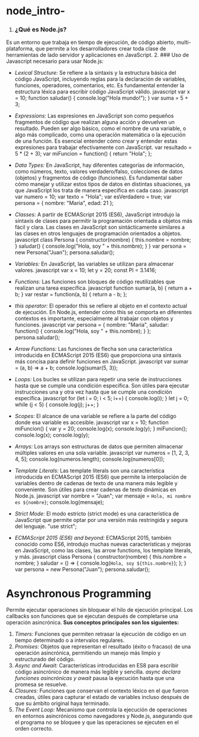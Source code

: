 # node_intro-
1. ### ¿Qué es Node.js?
 Es un entorno que trabaja en tiempo de ejecución, de código abierto, multi-plataforma, que permite a los desarrolladores crear toda clase de herramientas de lado servidor y aplicaciones en JavaScript.
2. ### Uso de Javascript necesario para usar Node.js:
- *Lexical Structure:* Se refiere a la sintaxis y la estructura básica del código JavaScript, incluyendo reglas para la declaración de variables, funciones, operadores, comentarios, etc. Es fundamental entender la estructura léxica para escribir código JavaScript válido.
javascript
var x = 10;
function saludar() {
    console.log("Hola mundo!");
}
var suma = 5 + 3;

- *Expressions:* Las expresiones en JavaScript son como pequeños fragmentos de código que realizan alguna acción y devuelven un resultado. Pueden ser algo básico, como el nombre de una variable, o algo más complicado, como una operación matemática o la ejecución de una función. Es esencial entender cómo crear y entender estas expresiones para trabajar efectivamente con JavaScript.
var resultado = 5 * (2 + 3);
var miFuncion = function() {
    return "Hola";
};

- *Data Types:* En JavaScript, hay diferentes categorías de información, como números, texto, valores verdadero/falso, colecciones de datos (objetos) y fragmentos de código (funciones). Es fundamental saber cómo manejar y utilizar estos tipos de datos en distintas situaciones, ya que JavaScript los trata de manera específica en cada caso.
javascript
var numero = 10;
var texto = "Hola";
var esVerdadero = true;
var persona = { nombre: "Maria", edad: 21 };

- *Classes:* A partir de ECMAScript 2015 (ES6), JavaScript introdujo la sintaxis de clases para permitir la programación orientada a objetos más fácil y clara. Las clases en JavaScript son sintácticamente similares a las clases en otros lenguajes de programación orientados a objetos.
javascript
class Persona {
    constructor(nombre) {
        this.nombre = nombre;
    }
    saludar() {
        console.log("Hola, soy " + this.nombre);
    }
}
var persona = new Persona("Juan");
persona.saludar();

- *Variables:* En JavaScript, las variables se utilizan para almacenar valores. 
javascript
var x = 10;
let y = 20;
const PI = 3.1416;

- *Functions:* Las funciones son bloques de código reutilizables que realizan una tarea específica. 
javascript
function sumar(a, b) {
    return a + b;
}
var restar = function(a, b) {
    return a - b;
};

- *this operator:* El operador this se refiere al objeto en el contexto actual de ejecución. En Node.js, entender cómo this se comporta en diferentes contextos es importante, especialmente al trabajar con objetos y funciones.
javascript
var persona = {
    nombre: "Maria",
    saludar: function() {
        console.log("Hola, soy " + this.nombre);
    }
};
persona.saludar();

- *Arrow Functions:* Las funciones de flecha son una característica introducida en ECMAScript 2015 (ES6) que proporciona una sintaxis más concisa para definir funciones en JavaScript. 
javascript
var sumar = (a, b) => a + b;
console.log(sumar(5, 3));

- *Loops:* Los bucles se utilizan para repetir una serie de instrucciones hasta que se cumple una condición específica. Son útiles para ejecutar instrucciones una y otra vez hasta que se cumple una condición específica.
javascript
for (let i = 0; i < 5; i++) {
    console.log(i);
}
let j = 0;
while (j < 5) {
    console.log(j);
    j++;
}

- *Scopes:* El alcance de una variable se refiere a la parte del código donde esa variable es accesible. 
javascript
var x = 10; 
function miFuncion() {
    var y = 20; 
    console.log(x); 
    console.log(y); 
}
miFuncion();
console.log(x); 
console.log(y);

- *Arrays:* Los arrays son estructuras de datos que permiten almacenar múltiples valores en una sola variable. 
javascript
var numeros = [1, 2, 3, 4, 5];
console.log(numeros.length);
console.log(numeros[0]);

- *Template Literals:* Las template literals son una característica introducida en ECMAScript 2015 (ES6) que permite la interpolación de variables dentro de cadenas de texto de una manera más legible y conveniente. Son útiles para crear cadenas de texto dinámicas en Node.js.
javascript
var nombre = "Juan";
var mensaje = `Hola, mi nombre es ${nombre}`;
console.log(mensaje);

- *Strict Mode:* El modo estricto (strict mode) es una característica de JavaScript que permite optar por una versión más restringida y segura del lenguaje. 
"use strict";

- *ECMAScript 2015 (ES6) and beyond:* ECMAScript 2015, también conocido como ES6, introdujo muchas nuevas características y mejoras en JavaScript, como las clases, las arrow functions, los template literals, y más. 
javascript
class Persona {
    constructor(nombre) {
        this.nombre = nombre;
    }
    saludar = () => {
        console.log(`Hola, soy ${this.nombre}`);
    };
}
var persona = new Persona("Juan");
persona.saludar();

# Asynchronous Programming
Permite ejecutar operaciones sin bloquear el hilo de ejecución principal. Los callbacks son funciones que se ejecutan después de completarse una operación asincrónica. **Sus conceptos principales son los siguientes:**

1. *Timers:* Funciones que permiten retrasar la ejecución de código en un tiempo determinado o a intervalos regulares.
2. *Promises:* Objetos que representan el resultado (éxito o fracaso) de una operación asincrónica, permitiendo un manejo más limpio y estructurado del código.
3. *Async and Await:* Características introducidas en ES8 para escribir código asincrónico de manera más legible y sencilla. **async* declara funciones asincrónicas y *await** pausa la ejecución hasta que una promesa se resuelve.
4. *Closures:* Funciones que conservan el contexto léxico en el que fueron creadas, útiles para capturar el estado de variables incluso después de que su ámbito original haya terminado.
5. *The Event Loop:* Mecanismo que controla la ejecución de operaciones en entornos asincrónicos como navegadores y Node.js, asegurando que el programa no se bloquee y que las operaciones se ejecuten en el orden correcto.
